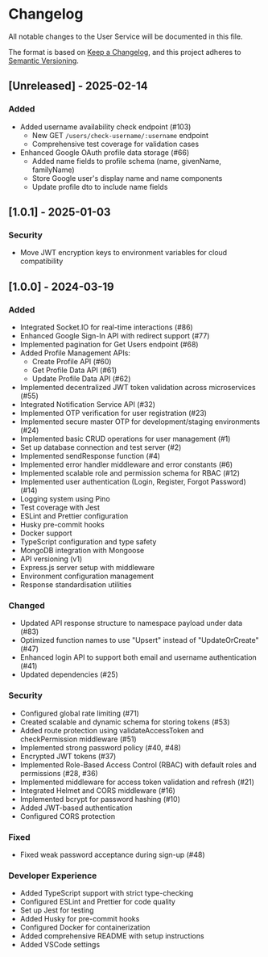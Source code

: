 # Changelog

All notable changes to the User Service will be documented in this file.

The format is based on [Keep a Changelog](https://keepachangelog.com/en/1.1.0/),
and this project adheres to [Semantic Versioning](https://semver.org/spec/v2.0.0.html).

## [Unreleased] - 2025-02-14

### Added

- Added username availability check endpoint (#103)
  - New GET `/users/check-username/:username` endpoint
  - Comprehensive test coverage for validation cases
- Enhanced Google OAuth profile data storage (#66)
  - Added name fields to profile schema (name, givenName, familyName)
  - Store Google user's display name and name components
  - Update profile dto to include name fields

## [1.0.1] - 2025-01-03

### Security

- Move JWT encryption keys to environment variables for cloud compatibility

## [1.0.0] - 2024-03-19

### Added

- Integrated Socket.IO for real-time interactions (#86)
- Enhanced Google Sign-In API with redirect support (#77)
- Implemented pagination for Get Users endpoint (#68)
- Added Profile Management APIs:
  - Create Profile API (#60)
  - Get Profile Data API (#61)
  - Update Profile Data API (#62)
- Implemented decentralized JWT token validation across microservices (#55)
- Integrated Notification Service API (#32)
- Implemented OTP verification for user registration (#23)
- Implemented secure master OTP for development/staging environments (#24)
- Implemented basic CRUD operations for user management (#1)
- Set up database connection and test server (#2)
- Implemented sendResponse function (#4)
- Implemented error handler middleware and error constants (#6)
- Implemented scalable role and permission schema for RBAC (#12)
- Implemented user authentication (Login, Register, Forgot Password) (#14)
- Logging system using Pino
- Test coverage with Jest
- ESLint and Prettier configuration
- Husky pre-commit hooks
- Docker support
- TypeScript configuration and type safety
- MongoDB integration with Mongoose
- API versioning (v1)
- Express.js server setup with middleware
- Environment configuration management
- Response standardisation utilities

### Changed

- Updated API response structure to namespace payload under data (#83)
- Optimized function names to use "Upsert" instead of "UpdateOrCreate" (#47)
- Enhanced login API to support both email and username authentication (#41)
- Updated dependencies (#25)

### Security

- Configured global rate limiting (#71)
- Created scalable and dynamic schema for storing tokens (#53)
- Added route protection using validateAccessToken and checkPermission middleware (#51)
- Implemented strong password policy (#40, #48)
- Encrypted JWT tokens (#37)
- Implemented Role-Based Access Control (RBAC) with default roles and permissions (#28, #36)
- Implemented middleware for access token validation and refresh (#21)
- Integrated Helmet and CORS middleware (#16)
- Implemented bcrypt for password hashing (#10)
- Added JWT-based authentication
- Configured CORS protection

### Fixed

- Fixed weak password acceptance during sign-up (#48)

### Developer Experience

- Added TypeScript support with strict type-checking
- Configured ESLint and Prettier for code quality
- Set up Jest for testing
- Added Husky for pre-commit hooks
- Configured Docker for containerization
- Added comprehensive README with setup instructions
- Added VSCode settings
